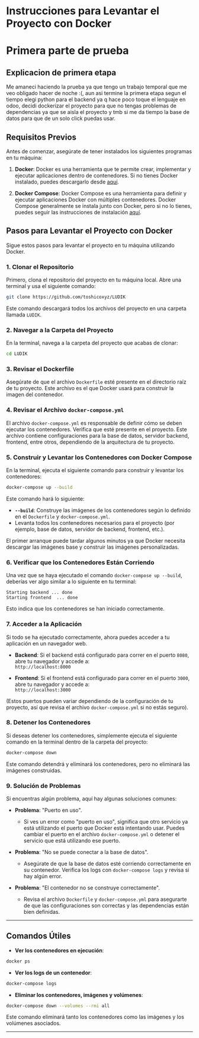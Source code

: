 # Instrucciones para Levantar el Proyecto con Docker
# Primera parte de prueba

## Explicacion de primera etapa

Me amaneci haciendo la prueba ya que tengo un trabajo temporal que me veo obligado hacer de noche :(, aun asi termine la primera etapa segun el tiempo elegi python para el backend ya q hace poco toque el lenguaje en odoo, decidi dockerizar el proyecto para que no tengas problemas de dependencias ya que se aisla el proyecto y tmb si me da tiempo la base de datos para que de un solo click puedas usar.

## Requisitos Previos

Antes de comenzar, asegúrate de tener instalados los siguientes programas en tu máquina:

1. **Docker**: Docker es una herramienta que te permite crear, implementar y ejecutar aplicaciones dentro de contenedores. Si no tienes Docker instalado, puedes descargarlo desde [aquí](https://www.docker.com/get-started).

2. **Docker Compose**: Docker Compose es una herramienta para definir y ejecutar aplicaciones Docker con múltiples contenedores. Docker Compose generalmente se instala junto con Docker, pero si no lo tienes, puedes seguir las instrucciones de instalación [aquí](https://docs.docker.com/compose/install/).

## Pasos para Levantar el Proyecto con Docker

Sigue estos pasos para levantar el proyecto en tu máquina utilizando Docker.

### 1. Clonar el Repositorio

Primero, clona el repositorio del proyecto en tu máquina local. Abre una terminal y usa el siguiente comando:

```bash
git clone https://github.com/toshicoxyz/LUDIK
```

Este comando descargará todos los archivos del proyecto en una carpeta llamada `LUDIK`.

### 2. Navegar a la Carpeta del Proyecto

En la terminal, navega a la carpeta del proyecto que acabas de clonar:

```bash
cd LUDIK
```

### 3. Revisar el Dockerfile

Asegúrate de que el archivo `Dockerfile` esté presente en el directorio raíz de tu proyecto. Este archivo es el que Docker usará para construir la imagen del contenedor.

### 4. Revisar el Archivo `docker-compose.yml`

El archivo `docker-compose.yml` es responsable de definir cómo se deben ejecutar los contenedores. Verifica que esté presente en el proyecto. Este archivo contiene configuraciones para la base de datos, servidor backend, frontend, entre otros, dependiendo de la arquitectura de tu proyecto.

### 5. Construir y Levantar los Contenedores con Docker Compose

En la terminal, ejecuta el siguiente comando para construir y levantar los contenedores:

```bash
docker-compose up --build
```

Este comando hará lo siguiente:

- **`--build`**: Construye las imágenes de los contenedores según lo definido en el `Dockerfile` y `docker-compose.yml`.
- Levanta todos los contenedores necesarios para el proyecto (por ejemplo, base de datos, servidor de backend, frontend, etc.).

El primer arranque puede tardar algunos minutos ya que Docker necesita descargar las imágenes base y construir las imágenes personalizadas.

### 6. Verificar que los Contenedores Están Corriendo

Una vez que se haya ejecutado el comando `docker-compose up --build`, deberías ver algo similar a lo siguiente en tu terminal:

```
Starting backend ... done
Starting frontend  ... done
```

Esto indica que los contenedores se han iniciado correctamente.

### 7. Acceder a la Aplicación

Si todo se ha ejecutado correctamente, ahora puedes acceder a tu aplicación en un navegador web.

- **Backend**: Si el backend está configurado para correr en el puerto `8080`, abre tu navegador y accede a:  
  `http://localhost:8000`

- **Frontend**: Si el frontend está configurado para correr en el puerto `3000`, abre tu navegador y accede a:  
  `http://localhost:3000`

(Estos puertos pueden variar dependiendo de la configuración de tu proyecto, así que revisa el archivo `docker-compose.yml` si no estás seguro).

### 8. Detener los Contenedores

Si deseas detener los contenedores, simplemente ejecuta el siguiente comando en la terminal dentro de la carpeta del proyecto:

```bash
docker-compose down
```

Este comando detendrá y eliminará los contenedores, pero no eliminará las imágenes construidas.

### 9. Solución de Problemas

Si encuentras algún problema, aquí hay algunas soluciones comunes:

- **Problema**: "Puerto en uso".
  - Si ves un error como "puerto en uso", significa que otro servicio ya está utilizando el puerto que Docker está intentando usar. Puedes cambiar el puerto en el archivo `docker-compose.yml` o detener el servicio que está utilizando ese puerto.

- **Problema**: "No se puede conectar a la base de datos".
  - Asegúrate de que la base de datos esté corriendo correctamente en su contenedor. Verifica los logs con `docker-compose logs` y revisa si hay algún error.

- **Problema**: "El contenedor no se construye correctamente".
  - Revisa el archivo `Dockerfile` y `docker-compose.yml` para asegurarte de que las configuraciones son correctas y las dependencias están bien definidas.

---

## Comandos Útiles

- **Ver los contenedores en ejecución**:

```bash
docker ps
```

- **Ver los logs de un contenedor**:

```bash
docker-compose logs
```

- **Eliminar los contenedores, imágenes y volúmenes**:

```bash
docker-compose down --volumes --rmi all
```

Este comando eliminará tanto los contenedores como las imágenes y los volúmenes asociados.

---



